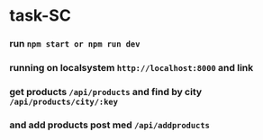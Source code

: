 # task-SC

### run `npm start or npm run dev`
### running on localsystem `http://localhost:8000` and link 
### get products `/api/products` and find by city `/api/products/city/:key`
### and add products post med `/api/addproducts`
